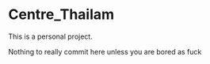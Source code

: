 # Centre_Thailam
This is a personal project.

Nothing to really commit here unless you are bored as fuck
